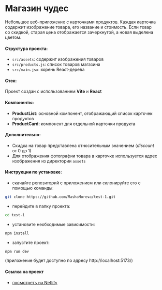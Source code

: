 # Магазин чудес

Небольшое веб-приложение с карточками продуктов. Каждая карточка содержит изображение товара, его название и стоимость. Если товар со скидкой, старая цена отображается зачеркнутой, а новая выделена цветом.

#### Структура проекта:

- `src/assets`: содержит изображения товаров
- `src/products.js`: список товаров магазина
- `src/main.jsx`: корень React-дерева

#### Стек:

Проект создан с использованием **Vite** и **React**

#### Компоненты:

- **ProductList**: основной компонент, отображающий список карточек продуктов
- **ProductCard**: компонент для отдельной карточки продукта

#### Дополнительно:

- Скидка на товар представлена относительным значением (_discount_ от 0 до 1)
- Для отображения фотографии товара в карточке используется адрес изображения из директории `assets`

#### Инструкции по установке:

- cкачайте репозиторий с приложением или склонируйте его с помощью команды:

```sh
git clone https://github.com/MashaMoreva/test-1.git
```

- перейдите в папку проекта:

```sh
cd test-1
```

- установите необходимые зависимости:

```sh
npm install
```

- запустите проект:

```sh
npm run dev
```

(приложение будет доступно по адресу http://localhost:5173/)

#### Ссылка на проект

- [посмотреть на Netlify](https://eclectic-cucurucho-2fb9ec.netlify.app/)
